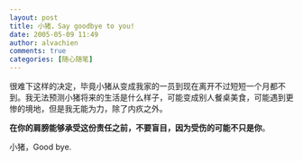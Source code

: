 ```yaml
---
layout: post
title: 小猪，Say goodbye to you!
date: 2005-05-09 11:49
author: alvachien
comments: true
categories: [随心随笔]
---
```

<div id="bp-C678F199F470A1FB_166-content">

很难下这样的决定，毕竟小猪从变成我家的一员到现在离开不过短短一个月都不到。我无法预测小猪将来的生活是什么样子，可能变成别人餐桌美食，可能遇到更惨的境地，但是我无能为力，除了内疚之外。

<strong>在你的肩膀能够承受这份责任之前，不要盲目，因为受伤的可能不只是你</strong>。

小猪，Good bye.

</div>
